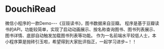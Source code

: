 # DouchiRead
微信小程序的一款Demo---《豆豉读书》，图书数据来自豆瓣。
程序是基于豆瓣读书的API，功能较简单，实现了启动动画展示、按名称查询图书、图书列表展示、图书详情、底部自动触发加载图书列表等功能。
作为一名前端水平较低人士，本小程序算是抛砖引玉啦，希望得到大家批评指正，一起学习进步~！！
